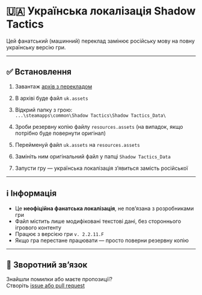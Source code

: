 # 🇺🇦 Українська локалізація Shadow Tactics

Цей фанатський (машинний) переклад замінює російську мову на повну українську версію гри.

---

## ✅ Встановлення

1. Завантаж [архів з перекладом](https://github.com/imhvost/Shadow-Tactics-Ukrainian-Localization/archive/refs/heads/main.zip)

2. В архіві буде файл `uk.assets`

3. Відкрий папку з грою:  
   `...\steamapps\common\Shadow Tactics\Shadow Tactics_Data\`

4. Зроби резервну копію файлу `resources.assets` (на випадок, якщо потрібно буде повернути оригінал)

5. Перейменуй файл `uk.assets` на `resources.assets`

6. Замініть ним оригінальний файл у папці `Shadow Tactics_Data`

7. Запусти гру — українська локалізація з’явиться замість російської

---

## ℹ️ Інформація

- Це **неофіційна фанатська локалізація**, не пов’язана з розробниками гри
- Файл містить лише модифіковані текстові дані, без стороннього ігрового контенту
- Працює з версією гри `v. 2.2.11.F`
- Якщо гра перестане працювати — просто поверни резервну копію

---

## 💬 Зворотний зв’язок

Знайшли помилки або маєте пропозиції?  
Створіть [issue або pull request](https://github.com/imhvost/Shadow-Tactics-Ukrainian-Localization/issues)
